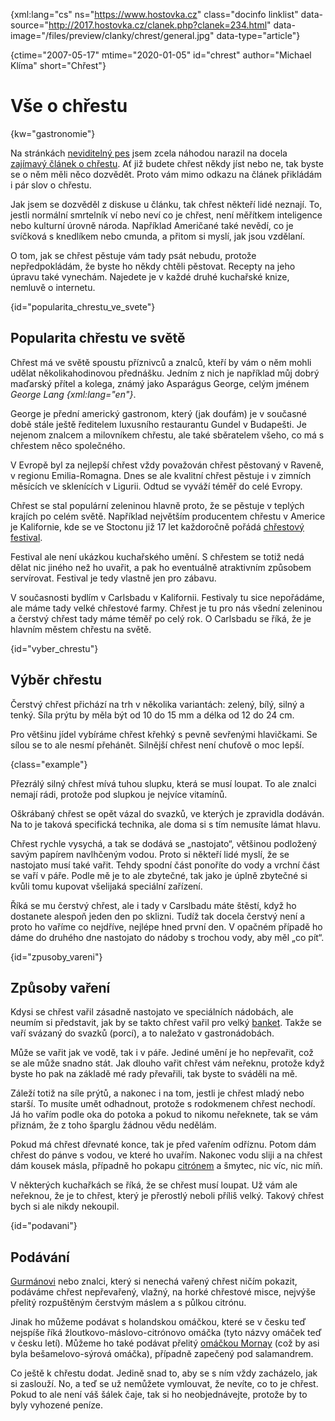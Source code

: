 
{xml:lang="cs" ns="https://www.hostovka.cz" class="docinfo linklist" data-source="http://2017.hostovka.cz/clanek.php?clanek=234.html" data-image="/files/preview/clanky/chrest/general.jpg" data-type="article"}

{ctime="2007-05-17" mtime="2020-01-05" id="chrest" author="Michael Klíma" short="Chřest"}

# Vše o chřestu

{kw="gastronomie"}

Na stránkách [neviditelný pes](https://neviditelnypes.lidovky.cz) jsem zcela náhodou narazil na docela [zajímavý článek o chřestu][1]. Ať již budete chřest někdy jíst nebo ne, tak byste se o něm měli něco dozvědět. Proto vám mimo odkazu na článek přikládám i pár slov o chřestu.

Jak jsem se dozvěděl z diskuse u článku, tak chřest někteří lidé neznají. To, jestli normální smrtelník ví nebo neví co je chřest, není měřítkem inteligence nebo kulturní úrovně národa. Například Američané také nevědí, co je svíčková s knedlíkem nebo cmunda, a přitom si myslí, jak jsou vzdělaní.

O tom, jak se chřest pěstuje vám tady psát nebudu, protože nepředpokládám, že byste ho někdy chtěli pěstovat. Recepty na jeho úpravu také vynechám. Najedete je v každé druhé kuchařské knize, nemluvě o internetu.

{id="popularita\_chrestu\_ve\_svete"}

## Popularita chřestu ve světě

Chřest má ve světě spoustu příznivců a znalců, kteří by vám o něm mohli udělat několikahodinovou přednášku. Jedním z nich je například můj dobrý maďarský přítel a kolega, známý jako Asparágus George, celým jménem _George Lang {xml:lang="en"}_.

George je přední americký gastronom, který (jak doufám) je v současné době stále ještě ředitelem luxusního restaurantu Gundel v Budapešti. Je nejenom znalcem a milovníkem chřestu, ale také sběratelem všeho, co má s chřestem něco společného.

V Evropě byl za nejlepší chřest vždy považován chřest pěstovaný v Raveně, v regionu Emilia-Romagna. Dnes se ale kvalitní chřest pěstuje i v zimních měsících ve sklenících v Ligurii. Odtud se vyváží téměř do celé Evropy.

Chřest se stal populární zeleninou hlavně proto, že se pěstuje v teplých krajích po celém světě. Například největším producentem chřestu v Americe je Kalifornie, kde se ve Stoctonu již 17 let každoročně pořádá [chřestový festival][2].

Festival ale není ukázkou kuchařského umění. S chřestem se totiž nedá dělat nic jiného než ho uvařit, a pak ho eventuálně atraktivním způsobem servírovat. Festival je tedy vlastně jen pro zábavu.

V současnosti bydlím v Carlsbadu v Kalifornii. Festivaly tu sice nepořádáme, ale máme tady velké chřestové farmy. Chřest je tu pro nás všední zeleninou a čerstvý chřest tady máme téměř po celý rok. O Carlsbadu se říká, že je hlavním městem chřestu na světě.

{id="vyber\_chrestu"}

## Výběr chřestu

Čerstvý chřest přichází na trh v několika variantách: zelený, bílý, silný a tenký. Síla prýtu by měla být od 10 do 15 mm a délka od 12 do 24 cm.

Pro většinu jídel vybíráme chřest křehký s pevně sevřenými hlavičkami. Se sílou se to ale nesmí přehánět. Silnější chřest není chuťově o moc lepší.

{class="example"}

Přezrálý silný chřest mívá tuhou slupku, která se musí loupat. To ale znalci nemají rádi, protože pod slupkou je nejvíce vitamínů.

Oškrábaný chřest se opět vázal do svazků, ve kterých je zpravidla dodáván. Na to je taková specifická technika, ale doma si s tím nemusíte lámat hlavu.

Chřest rychle vysychá, a tak se dodává se „nastojato“, většinou podložený savým papírem navlhčeným vodou. Proto si někteří lidé myslí, že se nastojato musí také vařit. Tehdy spodní část ponoříte do vody a vrchní část se vaří v páře. Podle mě je to ale zbytečné, tak jako je úplně zbytečné si kvůli tomu kupovat všelijaká speciální zařízení.

Říká se mu čerstvý chřest, ale i tady v Carslbadu máte štěstí, když ho dostanete alespoň jeden den po sklizni. Tudíž tak docela čerstvý není a proto ho vaříme co nejdříve, nejlépe hned první den. V opačném případě ho dáme do druhého dne nastojato do nádoby s trochou vody, aby měl „co pít“.

{id="zpusoby\_vareni"}

## Způsoby vaření

Kdysi se chřest vařil zásadně nastojato ve speciálních nádobách, ale neumím si představit, jak by se takto chřest vařil pro velký [banket][4]. Takže se vaří svázaný do svazků (porcí), a to naležato v gastronádobách.

Může se vařit jak ve vodě, tak i v páře. Jediné umění je ho nepřevařit, což se ale může snadno stát. Jak dlouho vařit chřest vám neřeknu, protože když byste ho pak na základě mé rady převařili, tak byste to sváděli na mě.

Záleží totiž na síle prýtů, a nakonec i na tom, jestli je chřest mladý nebo starší. To musíte umět odhadnout, protože s rodokmenem chřest nechodí. Já ho vařím podle oka do potoka a pokud to nikomu neřeknete, tak se vám přiznám, že z toho šparglu žádnou vědu nedělám.

Pokud má chřest dřevnaté konce, tak je před vařením odříznu. Potom dám chřest do pánve s vodou, ve které ho uvařím. Nakonec vodu sliji a na chřest dám kousek másla, případně ho pokapu [citrónem][5] a šmytec, nic víc, nic míň.

V některých kuchařkách se říká, že se chřest musí loupat. Už vám ale neřeknou, že je to chřest, který je přerostlý neboli příliš velký. Takový chřest bych si ale nikdy nekoupil.

{id="podavani"}

## Podávání

[Gurmánovi][6] nebo znalci, který si nenechá vařený chřest ničím pokazit, podáváme chřest nepřevařený, vlažný, na horké chřestové misce, nejvýše přelitý rozpuštěným čerstvým máslem a s půlkou citrónu.

Jinak ho můžeme podávat s holandskou omáčkou, které se v česku teď nejspíše říká žloutkovo-máslovo-citrónovo omáčka (tyto názvy omáček teď v česku letí). Můžeme ho také podávat přelitý [omáčkou Mornay][3] (což by asi byla bešamelovo-sýrová omáčka), případně zapečený pod salamandrem.

Co ještě k chřestu dodat. Jedině snad to, aby se s ním vždy zacházelo, jak si zaslouží. No, a teď se už nemůžete vymlouvat, že nevíte, co to je chřest. Pokud to ale není váš šálek čaje, tak si ho neobjednávejte, protože by to byly vyhozené peníze.

 
 [1]: https://neviditelnypes.lidovky.cz/spolecnost/spolecnost-ceske-nechresteni.A070515_214413_p_spolecnost_wag
 [2]: https://www.visitstockton.org/events/san-joaquin-asparagus-festival/
 [3]: besamel#syrova_omacka_mornay
 [4]: banket
 [5]: citrony
 [6]: gastronomove#gurman

